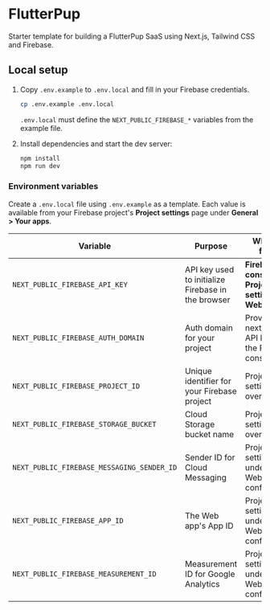 # FlutterPup

Starter template for building a FlutterPup SaaS using Next.js,
Tailwind CSS and Firebase.

## Local setup

1. Copy `.env.example` to `.env.local` and fill in your Firebase
   credentials.

   ```bash
   cp .env.example .env.local
   ```

   `.env.local` must define the `NEXT_PUBLIC_FIREBASE_*` variables from the
   example file.

2. Install dependencies and start the dev server:

   ```bash
   npm install
   npm run dev
   ```

### Environment variables

Create a `.env.local` file using `.env.example` as a template. Each value is
available from your Firebase project's **Project settings** page under
**General > Your apps**.

| Variable | Purpose | Where to find it |
| --- | --- | --- |
| `NEXT_PUBLIC_FIREBASE_API_KEY` | API key used to initialize Firebase in the browser | **Firebase console** &rarr; **Project settings** &rarr; **Web app** | 
| `NEXT_PUBLIC_FIREBASE_AUTH_DOMAIN` | Auth domain for your project | Provided next to the API key in the Firebase console | 
| `NEXT_PUBLIC_FIREBASE_PROJECT_ID` | Unique identifier for your Firebase project | Project settings overview | 
| `NEXT_PUBLIC_FIREBASE_STORAGE_BUCKET` | Cloud Storage bucket name | Project settings overview | 
| `NEXT_PUBLIC_FIREBASE_MESSAGING_SENDER_ID` | Sender ID for Cloud Messaging | Project settings under your Web app configuration | 
| `NEXT_PUBLIC_FIREBASE_APP_ID` | The Web app's App ID | Project settings under your Web app configuration |
| `NEXT_PUBLIC_FIREBASE_MEASUREMENT_ID` | Measurement ID for Google Analytics | Project settings under your Web app configuration |

